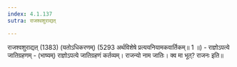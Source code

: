 ```yaml
---
index: 4.1.137
sutra: राजश्वशुराद्यत्

---
```

राजश्वशुराद्यत् (1383) (यतोऽधिकरणम्) (5293 अर्थविशेषे प्रत्ययनियामकवार्तिकम्॥ 1 ॥) - राज्ञोऽपत्ये जातिग्रहणम् - (भाष्यम्) राज्ञोऽपत्ये जातिग्रहणं कर्तव्यम्। राजन्यो नाम जातिः। क्व मा भूत्? राजनः इति॥